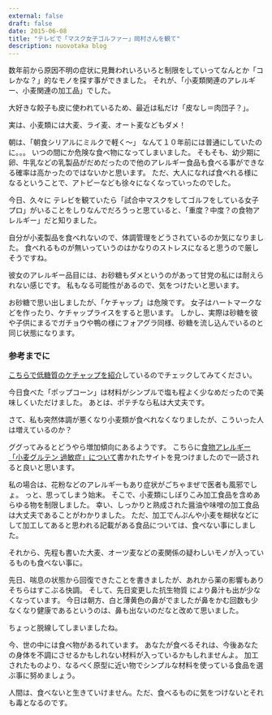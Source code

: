 ```yaml
---
external: false
draft: false
date: 2015-06-08
title: "テレビで「マスク女子ゴルファー」岡村さんを観て"
description: nuovotaka blog
---
```


数年前から原因不明の症状に見舞われいろいろと制限をしていってなんとか「コレかな？」的なモノを探す事ができました。
それが、「小麦類関連のアレルギー、小麦関連の加工品」でした。

大好きな餃子も皮に使われているため、最近は私だけ「皮なし＝肉団子？」。

実は、小麦類には大麦、ライ麦、オート麦などもダメ！

朝は、「朝食シリアルにミルクで軽く〜」 なんて１０年前には普通にしていたのに。。。
いつの間にか危険な食べ物になってしまいました。
そもそも、幼少期に卵、牛乳などの乳製品がだめだったので他のアレルギー食品も食べる事ができなる確率は高かったのではないかと思います。
ただ、大人になれば食べれる様になるということで、アトピーなども徐々になくなっていったのでした。

今日、久々に テレビを観ていたら「試合中マスクをしてゴルフをしている女子プロ」がいることをしりなんでだろうっと思ていると、「重度？中度？の食物アレルギー」だと知りました。

自分が小麦製品を食べれないので、体調管理をどうされているのか気になりました。
食べれるものが無いっていうのはかなりのストレスになると思うので厳しそうですね。

彼女のアレルギー品目には、お砂糖もダメというのがあって甘党の私には耐えられない感じです。
私もなる可能性があるので、気をつけたいと思います。

お砂糖で思い出しましたが、「ケチャップ」は危険です。
女子はハートマークなどを作ったり、ケチャップライスをすると思います。
しかし、実際は砂糖を彼や子供にまるでガチョウや鴨の様にフォアグラ同様、砂糖を流し込んでいるのと同じ状態になります。

### 参考までに

[こちらで低糖質のケチャップを紹介](http://tst.japan-topics.com/archives/1433)しているのでチェックしてみてください。

今日食べた「ポップコーン」は材料がシンプルで塩も程よく少なめだったので美味しくいただけました。
あとは、ポテチなら私は大丈夫です。

さて、私も突然体調が悪くなり小麦類が食べれなくなりましたが、こういった人は増えているのか？

ググってみるとどうやら増加傾向にあるようです。
こちらに[食物アレルギー「小麦グルテン 過敏症」について](http://chirotic.exblog.jp/18056676)書かれたサイトを見つけましたので一読されると良いと思います。

私の場合は、花粉などのアレルギーもあり症状がごちゃまぜで医者も風邪でしょ。
っと、思ってしまう始末。
そこで、小麦類にしぼりこみ加工食品を含めあらゆる物を制限しました。
幸い、しっかりと熟成された醤油や味噌の加工食品は大丈夫であることがわかりました。
ただ、加工でんぷんや小麦を糊状などにして加工してあると思われる記載がある食品については、食べない事にしました。

それから、先程も書いた大麦、オーツ麦などの麦関係の疑わしいモノが入っているものも食べない事に。

先日、喘息の状態から回復できたことを書きましたが、あれから薬の影響もありそちらはすこぶる快調。
そして、先日変更した抗生物質 により鼻汁も出が少なくなっています。
今日は朝方、白と薄黄色の鼻がでましたが鼻をかむ回数も少なくなり健康であるというのは、鼻も出ないのだなと改めて思いました。

ちょっと脱線してしまいましたね。

今、世の中には食べ物があるれています。
あなたが食べるそれは、今後あなたの身体を不調にさせるかもしれない材料が入っているかもしれませんよ。
加工されたものより、なるべく原型に近い物でシンプルな材料を使っている食品を選ぶ事に努めましょう。

人間は、食べないと生きていけません。ただ、食べるものに気をつけないとそれも毒となるのです。
